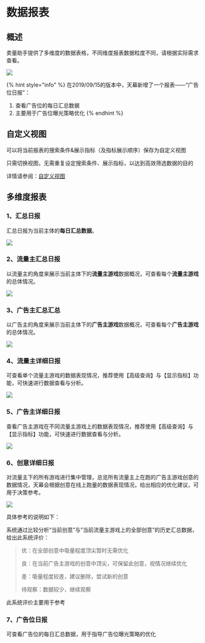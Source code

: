 # 数据报表

## 概述

卖量助手提供了多维度的数据表格，不同维度报表数据粒度不同，请根据实际需求查看。

![](https://cdn.61week.com/tianmu/doc/index/image/selling/main-features/data/data-1.jpg)

{% hint style="info" %}
在2019/09/15的版本中，天幕新增了一个报表——“广告位日报”：

1. 查看广告位的每日汇总数据
2. 主要用于广告位曝光策略优化
{% endhint %}

## 自定义视图

可以将当前报表的搜索条件&展示指标（及指标展示顺序）保存为自定义视图

只需切换视图，无需重复设定搜索条件、展示指标，以达到高效筛选数据的目的

详情请参阅：[自定义视图](../../general-function/customized-view.md)

## 多维度报表

### 1、汇总日报

汇总日报为当前主体的**每日汇总数据**。

![](https://cdn.61week.com/tianmu/doc/index/image/selling/main-features/data/data-2.jpg)

### 2、流量主汇总日报

以流量主的角度来展示当前主体下的**流量主游戏**数据概况，可查看每个**流量主游戏**的总体情况。

![](https://cdn.61week.com/tianmu/doc/index/image/selling/main-features/data/data-3.jpg)

### 3、广告主汇总汇总

以广告主的角度来展示当前主体下的**广告主游戏**数据概况，可查看每个**广告主游戏**的总体情况。

![](https://cdn.61week.com/tianmu/doc/index/image/selling/main-features/data/data-4.jpg)

### 4、流量主详细日报

可查看单个流量主游戏的数据表现情况，推荐使用【高级查询】与【显示指标】功能，可快速进行数据查看与分析。

![](https://cdn.61week.com/tianmu/doc/index/image/selling/main-features/data/data-5.jpg)

### 5、广告主详细日报

查看广告主游戏在不同流量主游戏上的数据表现情况，推荐使用【高级查询】与【显示指标】功能，可快速进行数据查看与分析。

![](https://cdn.61week.com/tianmu/doc/index/image/selling/main-features/data/data-6.jpg)

### 6、创意详细日报

对流量主下的所有游戏进行集中管理，总览所有流量主上在跑的广告主游戏创意的数据情况，天幕会根据创意在线上跑量的数据表现情况，给出相应的优化建议，可用于决策参考。

![](https://cdn.61week.com/tianmu/doc/index/image/selling/main-features/data/data-7.jpg)

具体参考的说明如下：

系统通过比较分析“当前创意”与”当前流量主游戏上的全部创意”的历史汇总数据，给出此系统评价：

> 优：在全部创意中吸量程度顶尖暂时无需优化 
>
> 良：在当前广告主游戏的创意中顶尖，可保留此创意，视情况继续优化
>
> 差：吸量程度较差，建议删除，尝试新的创意 
>
> 待观察：数据较少，继续观察

此系统评价主要用于参考

### 7、广告位日报

可查看广告位的每日汇总数据，用于指导广告位曝光策略的优化



